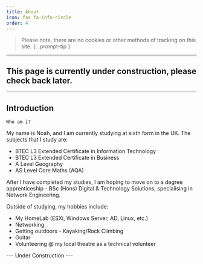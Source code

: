 ```yaml
---
title: About
icon: fas fa-info-circle
order: 4
---
```


> Please note, there are no cookies or other methods of tracking on this site.
{: .prompt-tip }

---
## This page is currently under construction, please check back later.
---
## Introduction

```shell
Who am i?
```
My name is Noah, and I am currently studying at sixth form in the UK. The subjects that I study are:

- BTEC L3 Extended Certificate in Information Technology
- BTEC L3 Extended Certificate in Business
- A Level Geography
- AS Level Core Maths (AQA)

After I have completed my studies, I am hoping to move on to a degree apprenticeship - BSc (Hons) Digital & Technology Solutions, specialising in Network Engineering.

Outside of studying, my hobbies include:

- My HomeLab (ESXi, Windows Server, AD, Linux, etc.)
- Networking
- Getting outdoors - Kayaking/Rock Climbing
- Guitar
- Volunteering @ my local theatre as a technical volunteer

--- Under Construction ---
